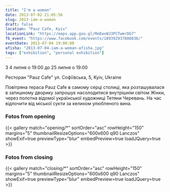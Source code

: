 ```yaml
---
title: "I'm a woman"
date: 2013-07-02 21:05:56
slug: 2013-iam-a-woman
draft: false
location: "Pauz Сafe, Kyiv"
locationLink: "https://maps.app.goo.gl/MeEwvWJ3PCTwmrDG7"
fb_event: "https://www.facebook.com/events/189392937888836/"
eventDate: 2013-07-04 19:00:00
afisha: "2013-07-04-iam-a-woman-afisha.jpg"
tags: ["exhibition", "personal exhibition"]
---
```


З 4 липня о 19:00 до 25 липня о 19:00

Ресторан "Pauz Сafe" 
ул. Софіївська, 5, Kyiv, Ukraine
 
Повітряна тераса Pauz Cafe в самому серці столиці, яка розташувалася в затишному дворику запрошує насолодитися внутрішнім світом Жінки, через полотна відомої української художниці Тетяни Черевань. На час відпочити від міської суєти за келихом улюбленого вина.

### Fotos from opening

{{< gallery match="opening/*" sortOrder="asc" rowHeight="150" margins="5" thumbnailResizeOptions="600x600 q90 Lanczos" showExif=true previewType="blur" embedPreview=true loadJQuery=true >}}

### Fotos from closing

{{< gallery match="closing/*" sortOrder="asc" rowHeight="150" margins="5" thumbnailResizeOptions="600x600 q90 Lanczos" showExif=true previewType="blur" embedPreview=true loadJQuery=true >}}